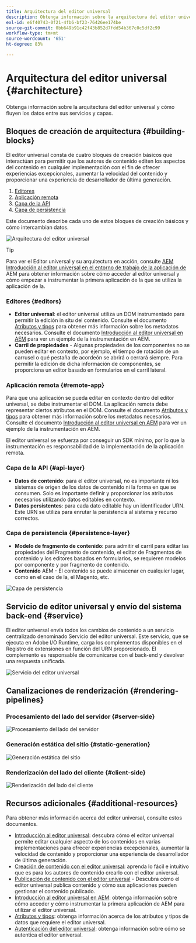 ```yaml
---
title: Arquitectura del editor universal
description: Obtenga información sobre la arquitectura del editor universal y cómo fluyen los datos entre sus servicios y capas.
exl-id: e6f40743-0f21-4fb6-bf23-76426ee174be
source-git-commit: 0bb649b91c42f43b852d7fdd54b367c0c5df2c99
workflow-type: tm+mt
source-wordcount: '651'
ht-degree: 83%

---
```



# Arquitectura del editor universal {#architecture}

Obtenga información sobre la arquitectura del editor universal y cómo fluyen los datos entre sus servicios y capas.

## Bloques de creación de arquitectura {#building-blocks}

El editor universal consta de cuatro bloques de creación básicos que interactúan para permitir que los autores de contenido editen los aspectos del contenido en cualquier implementación con el fin de ofrecer experiencias excepcionales, aumentar la velocidad del contenido y proporcionar una experiencia de desarrollador de última generación.

1. [Editores](#editors)
1. [Aplicación remota](#remote-app)
1. [Capa de la API](#api-layer)
1. [Capa de persistencia](#persistence-layer)

Este documento describe cada uno de estos bloques de creación básicos y cómo intercambian datos.

![Arquitectura del editor universal](assets/architecture.png)

>[!TIP]
>
>Para ver el Editor universal y su arquitectura en acción, consulte [AEM Introducción al editor universal en el entorno de trabajo de la aplicación de](getting-started.md) AEM para obtener información sobre cómo acceder al editor universal y cómo empezar a instrumentar la primera aplicación de la que se utiliza la aplicación de la.

### Editores {#editors}

* **Editor universal**: el editor universal utiliza un DOM instrumentado para permitir la edición in situ del contenido. Consulte el documento [Atributos y tipos](attributes-types.md) para obtener más información sobre los metadatos necesarios. Consulte el documento [Introducción al editor universal en AEM](getting-started.md) para ver un ejemplo de la instrumentación en AEM.
* **Carril de propiedades** - Algunas propiedades de los componentes no se pueden editar en contexto, por ejemplo, el tiempo de rotación de un carrusel o qué pestaña de acordeón se abrirá o cerrará siempre. Para permitir la edición de dicha información de componentes, se proporciona un editor basado en formularios en el carril lateral.

### Aplicación remota {#remote-app}

Para que una aplicación se pueda editar en contexto dentro del editor universal, se debe instrumentar el DOM. La aplicación remota debe representar ciertos atributos en el DOM. Consulte el documento [Atributos y tipos](attributes-types.md) para obtener más información sobre los metadatos necesarios. Consulte el documento [Introducción al editor universal en AEM](getting-started.md) para ver un ejemplo de la instrumentación en AEM.

El editor universal se esfuerza por conseguir un SDK mínimo, por lo que la instrumentación es responsabilidad de la implementación de la aplicación remota.

### Capa de la API {#api-layer}

* **Datos de contenido**: para el editor universal, no es importante ni los sistemas de origen de los datos de contenido ni la forma en que se consumen. Solo es importante definir y proporcionar los atributos necesarios utilizando datos editables en contexto.
* **Datos persistentes**: para cada dato editable hay un identificador URN. Este URN se utiliza para enrutar la persistencia al sistema y recurso correctos.

### Capa de persistencia {#persistence-layer}

* **Modelo de fragmento de contenido**: para admitir el carril para editar las propiedades del Fragmento de contenido, el editor de Fragmentos de contenido y los editores basados en formularios, se requieren modelos por componente y por fragmento de contenido.
* **Contenido** AEM - El contenido se puede almacenar en cualquier lugar, como en el caso de la, el Magento, etc.

![Capa de persistencia](assets/persistence-layer.png)

## Servicio de editor universal y envío del sistema back-end {#service}

El editor universal envía todos los cambios de contenido a un servicio centralizado denominado Servicio del editor universal. Este servicio, que se ejecuta en Adobe I/O Runtime, carga los complementos disponibles en el Registro de extensiones en función del URN proporcionado. El complemento es responsable de comunicarse con el back-end y devolver una respuesta unificada.

![Servicio del editor universal](assets/universal-editor-service.png)

## Canalizaciones de renderización {#rendering-pipelines}

### Procesamiento del lado del servidor {#server-side}

![Procesamiento del lado del servidor](assets/server-side.png)

### Generación estática del sitio {#static-generation}

![Generación estática del sitio](assets/static-generation.png)

### Renderización del lado del cliente {#client-side}

![Renderización del lado del cliente](assets/client-side.png)

## Recursos adicionales {#additional-resources}

Para obtener más información acerca del editor universal, consulte estos documentos.

* [Introducción al editor universal](introduction.md): descubra cómo el editor universal permite editar cualquier aspecto de los contenidos en varias implementaciones para ofrecer experiencias excepcionales, aumentar la velocidad de contenido y proporcionar una experiencia de desarrollador de última generación.
* [Creación de contenido con el editor universal](/help/sites-cloud/authoring/universal-editor/authoring.md): aprenda lo fácil e intuitivo que es para los autores de contenido crearlo con el editor universal.
* [Publicación de contenido con el editor universal](/help/sites-cloud/authoring/universal-editor/publishing.md) - Descubra cómo el editor universal publica contenido y cómo sus aplicaciones pueden gestionar el contenido publicado.
* [Introducción al editor universal en AEM](getting-started.md): obtenga información sobre cómo acceder y cómo instrumentar la primera aplicación de AEM para utilizar el editor universal.
* [Atributos y tipos](attributes-types.md): obtenga información acerca de los atributos y tipos de datos que requiere el editor universal.
* [Autenticación del editor universal](authentication.md): obtenga información sobre cómo se autentica el editor universal.
